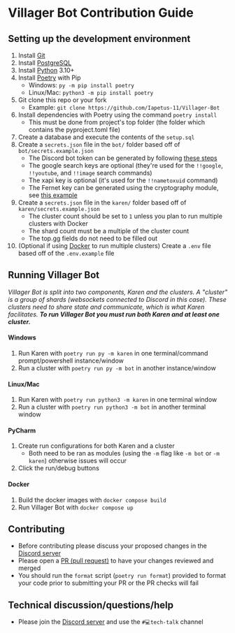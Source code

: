 # Villager Bot Contribution Guide

## Setting up the development environment
1. Install [Git](https://git-scm.com/)
2. Install [PostgreSQL](https://www.postgresql.org/)
4. Install [Python](https://python.org) 3.10+
5. Install [Poetry](https://python-poetry.org) with Pip
    - Windows: `py -m pip install poetry`
    - Linux/Mac: `python3 -m pip install poetry`
6. Git clone this repo or your fork
    - Example: `git clone https://github.com/Iapetus-11/Villager-Bot`
7. Install dependencies with Poetry using the command `poetry install`
    - This must be done from project's top folder (the folder which contains the pyproject.toml file)
8. Create a database and execute the contents of the `setup.sql`
9. Create a `secrets.json` file in the `bot/` folder based off of `bot/secrets.example.json`
    - The Discord bot token can be generated by following [these steps](https://discordpy.readthedocs.io/en/stable/discord.html)
    - The google search keys are optional (they're used for the `!!google`, `!!youtube`, and `!!image` search commands)
    - The xapi key is optional (it's used for the `!!nametoxuid` command)
    - The Fernet key can be generated using the cryptography module, see [this example](https://cryptography.io/en/latest/fernet/#)
10. Create a `secrets.json` file in the `karen/` folder based off of `karen/secrets.example.json`
    - The cluster count should be set to `1` unless you plan to run multiple clusters with Docker
    - The shard count must be a multiple of the cluster count
    - The top.gg fields do not need to be filled out
11. (Optional if using [Docker](https://docker.com/) to run multiple clusters) Create a `.env` file based off of the `.env.example` file

## Running Villager Bot
*Villager Bot is split into two components, Karen and the clusters. A "cluster" is a group of shards (websockets connected to Discord in this case). These clusters need to share state and communicate, which is what Karen facilitates. **To run Villager Bot you must run both Karen and at least one cluster.***
#### Windows
1. Run Karen with `poetry run py -m karen` in one terminal/command prompt/powershell instance/window
2. Run a cluster with `poetry run py -m bot` in another instance/window
#### Linux/Mac
1. Run Karen with `poetry run python3 -m karen` in one terminal window
2. Run a cluster with `poetry run python3 -m bot` in another terminal window
#### PyCharm
1. Create run configurations for both Karen and a cluster
    - Both need to be ran as modules (using the `-m` flag like `-m bot` or `-m karen`) otherwise issues will occur
2. Click the run/debug buttons
#### Docker
1. Build the docker images with `docker compose build`
2. Run Villager Bot with `docker compose up`

## Contributing
- Before contributing please discuss your proposed changes in the [Discord server](https://discord.gg/39DwwUV)
- Please open a [PR (pull request)](https://github.com/Iapetus-11/Villager-Bot/pulls) to have your changes reviewed and merged
- You should run the `format` script (`poetry run format`) provided to format your code prior to submitting your PR or the PR checks will fail

## Technical discussion/questions/help
- Please join the [Discord server](https://discord.gg/39DwwUV) and use the `#💻tech-talk` channel
